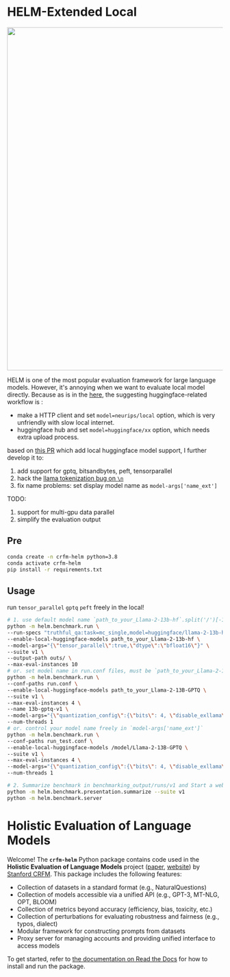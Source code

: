 
# HELM-Extended Local 

<img src="https://github.com/stanford-crfm/helm/raw/main/src/helm/benchmark/static/images/helm-logo.png" alt=""  width="800"/>

HELM is one of the most popular evaluation framework for large language models.
However, it's annoying when we want to evaluate local model directly.
Because as is in the [here](https://github.com/stanford-crfm/helm/issues/1794), the suggesting huggingface-related workflow is :
- make a HTTP client and set `model=neurips/local` option, which is very unfriendly with slow local internet.
- huggingface hub and set `model=huggingface/xx` option, which needs extra upload process. 

based on [this PR](https://github.com/stanford-crfm/helm/pull/1505) which add local huggingface model support, I further develop it to:

1. add support for gptq, bitsandbytes, peft, tensorparallel
2. hack the [llama tokenization bug on `\n`](https://github.com/stanford-crfm/helm/issues/1782)
3. fix name problems: set display model name as `model-args['name_ext']` 

TODO:

1. support for multi-gpu data parallel
2. simplify the evaluation output


## Pre

```bash
conda create -n crfm-helm python=3.8
conda activate crfm-helm
pip install -r requirements.txt
```

## Usage

run `tensor_parallel` `gptq` `peft` freely in the local!
```bash
# 1. use default model name `path_to_your_Llama-2-13b-hf`.split('/')[-1]
python -m helm.benchmark.run \
--run-specs "truthful_qa:task=mc_single,model=huggingface/llama-2-13b-hf" \
--enable-local-huggingface-models path_to_your_Llama-2-13b-hf \
--model-args="{\"tensor_parallel\":true,\"dtype\":\"bfloat16\"}" \
--suite v1 \
--output-path outs/ \
--max-eval-instances 10
# or. set model name in run.conf files, must be `path_to_your_Llama-2-13b-hf`.split('/')[-1]
python -m helm.benchmark.run \
--conf-paths run.conf \
--enable-local-huggingface-models path_to_your_Llama-2-13B-GPTQ \
--suite v1 \
--max-eval-instances 4 \
--name 13b-gptq-v1 \
--model-args="{\"quantization_config\":{\"bits\": 4, \"disable_exllama\":false,\"quant_method\":\"gptq\",\"use_cuda_fp16\":false},\"dtype\":\"float16\", \"peft\": path_to_your_peft_adapter }" \
--num-threads 1
# or. control your model name freely in `model-args['name_ext']`
python -m helm.benchmark.run \
--conf-paths run_test.conf \
--enable-local-huggingface-models /model/Llama-2-13B-GPTQ \
--suite v1 \
--max-eval-instances 4 \
--model-args="{\"quantization_config\":{\"bits\": 4, \"disable_exllama\":false,\"quant_method\":\"gptq\",\"use_cuda_fp16\":false},\"dtype\":\"float16\",\"peft\":\"path_to_sft_adapter\",\"name_ext\":\"llama2-13b-sft_peft\"}" \
--num-threads 1

# 2. Summarize benchmark in benchmarking_output/runs/v1 and Start a web server to display benchmark results
python -m helm.benchmark.presentation.summarize --suite v1
python -m helm.benchmark.server
```

# Holistic Evaluation of Language Models

Welcome! The **`crfm-helm`** Python package contains code used in the **Holistic Evaluation of Language Models** project ([paper](https://arxiv.org/abs/2211.09110), [website](https://crfm.stanford.edu/helm/latest/)) by [Stanford CRFM](https://crfm.stanford.edu/). This package includes the following features:

- Collection of datasets in a standard format (e.g., NaturalQuestions)
- Collection of models accessible via a unified API (e.g., GPT-3, MT-NLG, OPT, BLOOM)
- Collection of metrics beyond accuracy (efficiency, bias, toxicity, etc.)
- Collection of perturbations for evaluating robustness and fairness (e.g., typos, dialect)
- Modular framework for constructing prompts from datasets
- Proxy server for managing accounts and providing unified interface to access models
<!--intro-end-->

To get started, refer to [the documentation on Read the Docs](https://crfm-helm.readthedocs.io/) for how to install and run the package.